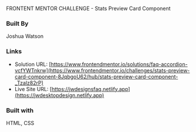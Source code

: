 FRONTENT MENTOR CHALLENGE - Stats Preview Card Component

### Built By
Joshua Watson

### Links
- Solution URL: [https://www.frontendmentor.io/solutions/faq-accordion-vcfYWTnkrw](https://www.frontendmentor.io/challenges/stats-preview-card-component-8JqbgoU62/hub/stats-preview-card-component-_Tzalz82rP)
- Live Site URL: [https://jwdesignsfaq.netlify.app](https://jwdesktopdesign.netlify.app)

### Built with
HTML, CSS
